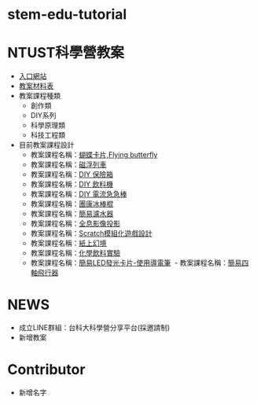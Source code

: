# stem-edu-tutorial

# NTUST科學營教案
+ [入口網站](https://shudentust.wixsite.com/scienceclub)
+ [教案材料表](https://docs.google.com/spreadsheets/d/1twp7cUiEPs0jqfi21dQ39ru9KIZ_Q5cE1K3XP54oKTw/edit#gid=0)
+ 教案課程種類
  - 創作類
  - DIY系列
  - 科學原理類
  - 科技工程類
+ 目前教案課程設計
  - 教案課程名稱：[蝴蝶卡片,Flying butterfly](https://goo.gl/0OdWt8)
  - 教案課程名稱：[磁浮列車](https://www.youtube.com/watch?v=J9b0J29OzAU)
  - 教案課程名稱：[DIY 保險箱](https://www.youtube.com/watch?v=ciyHDFWbz0Q)
  - 教案課程名稱：[DIY 飲料機](https://www.youtube.com/watch?v=k0ERi0Bt8Gk)
  - 教案課程名稱：[DIY 電流急急棒](https://goo.gl/8Qekgs)
  - 教案課程名稱：[團康冰棒棍](https://goo.gl/a8PFUJ)
  - 教案課程名稱：[簡易濾水器](https://goo.gl/qm6F9i)
  - 教案課程名稱：[全息影像投影](http://www.insertmag.ca/2015/08/diy-3d-hologram/)
  - 教案課程名稱：[Scratch模組化遊戲設計](todo)
  - 教案課程名稱：[紙上幻境](http://www.quivervision.com/coloring-packs/)
  - 教案課程名稱：[化學飲料實驗](todo)
  - 教案課程名稱：[簡易LED發光卡片-使用導電筆](todo)
  - 教案課程名稱：[簡易四軸飛行器](todo)

# NEWS
+ 成立LINE群組：台科大科學營分享平台(採邀請制)
+ 新增教案

# Contributor
+ 新增名字
